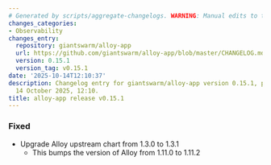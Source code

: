 ```yaml
---
# Generated by scripts/aggregate-changelogs. WARNING: Manual edits to this files will be overwritten.
changes_categories:
- Observability
changes_entry:
  repository: giantswarm/alloy-app
  url: https://github.com/giantswarm/alloy-app/blob/master/CHANGELOG.md#0151---2025-10-14
  version: 0.15.1
  version_tag: v0.15.1
date: '2025-10-14T12:10:37'
description: Changelog entry for giantswarm/alloy-app version 0.15.1, published on
  14 October 2025, 12:10.
title: alloy-app release v0.15.1
---
```


### Fixed
- Upgrade Alloy upstream chart from 1.3.0 to 1.3.1
  - This bumps the version of Alloy from 1.11.0 to 1.11.2
